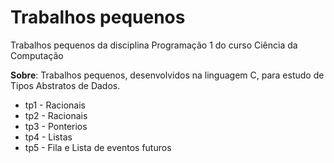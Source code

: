 # Trabalhos pequenos
Trabalhos pequenos da disciplina Programação 1 do curso Ciência da Computação

**Sobre**: Trabalhos pequenos, desenvolvidos na linguagem C, para estudo de Tipos Abstratos de Dados.
* tp1 - Racionais
* tp2 - Racionais
* tp3 - Ponterios
* tp4 - Listas
* tp5 - Fila e Lista de eventos futuros